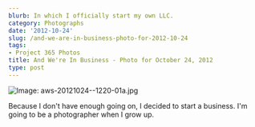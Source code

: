 ```yaml
---
blurb: In which I officially start my own LLC.
category: Photographs
date: '2012-10-24'
slug: /and-we-are-in-business-photo-for-2012-10-24
tags:
- Project 365 Photos
title: And We're In Business - Photo for October 24, 2012
type: post
---
```



![Image: aws-20121024--1220-01a.jpg](/aws-20121024--1220-01a.jpg)

Because I don't have enough going on, I decided to start a business. I'm going to be a photographer when I grow up.